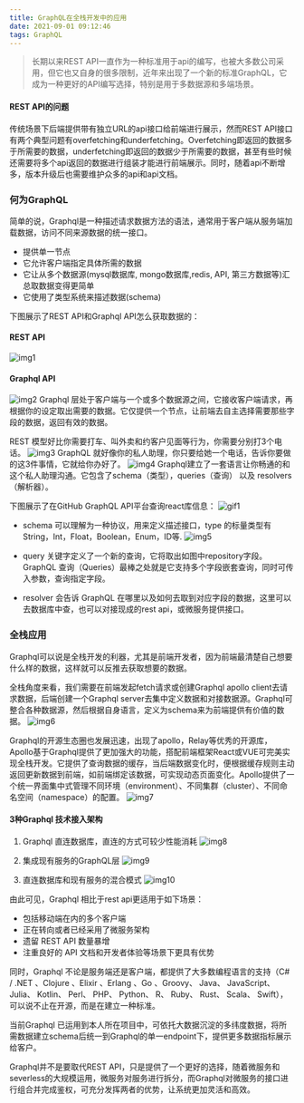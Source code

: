 ```yaml
---
title: GraphQL在全栈开发中的应用
date: 2021-09-01 09:12:46
tags: GraphQL
---
```


> 长期以来REST API一直作为一种标准用于api的编写，也被大多数公司采用，但它也又自身的很多限制，近年来出现了一个新的标准GraphQL，它成为一种更好的API编写选择，特别是用于多数据源和多端场景。
#### REST API的问题
传统场景下后端提供带有独立URL的api接口给前端进行展示，然而REST API接口有两个典型问题有overfetching和underfetching。Overfetching即返回的数据多于所需要的数据，underfetching即返回的数据少于所需要的数据，甚至有些时候还需要将多个api返回的数据进行组装才能进行前端展示。同时，随着api不断增多，版本升级后也需要维护众多的api和api文档。
### 何为GraphQL
简单的说，Graphql是一种描述请求数据方法的语法，通常用于客户端从服务端加载数据，访问不同来源数据的统一接口。
- 提供单一节点
- 它允许客户端指定具体所需的数据
- 它让从多个数据源(mysql数据库, mongo数据库,redis, API, 第三方数据等)汇总取数据变得更简单
- 它使用了类型系统来描述数据(schema)

下图展示了REST API和Graphql API怎么获取数据的：
#### REST API
![img1](/assets/QaAcN24U8whrNKZNHauw8quMx2dxXTV6QJWk.png)
#### Graphql API
![img2](/assets/HKILGdrpW082ziY6D85tJu0oHDgHuW7p1txZ.png)
Graphql 层处于客户端与一个或多个数据源之间，它接收客户端请求，再根据你的设定取出需要的数据。它仅提供一个节点，让前端去自主选择需要那些字段的数据，返回有效的数据。

REST 模型好比你需要打车、叫外卖和约客户见面等行为，你需要分别打3个电话。
![img3](/assets/2022-01-06_16-25-23.jpg)
GraphQL 就好像你的私人助理，你只要给她一个电话，告诉你要做的这3件事情，它就给你办好了。
![img4](/assets/2022-01-06_16-25-03.jpg)
Graphql建立了一套语言让你畅通的和这个私人助理沟通。它包含了schema（类型），queries（查询） 以及 resolvers（解析器）。

下图展示了在GitHub GraphQL API平台查询react库信息：
![gif1](/assets/1.gif)

- schema 可以理解为一种协议，用来定义描述接口，type 的标量类型有String，Int，Float，Boolean，Enum，ID等.
![img5](/assets/2022-01-08_10-12-28.jpg)

- query 关键字定义了一个新的查询，它将取出如图中repository字段。GraphQL 查询（Queries）最棒之处就是它支持多个字段嵌套查询，同时可传入参数，查询指定字段。

- resolver 会告诉 GraphQL 在哪里以及如何去取到对应字段的数据，这里可以去数据库中查，也可以对接现成的rest api，或微服务提供接口。

### 全栈应用
Graphql可以说是全栈开发的利器，尤其是前端开发者，因为前端最清楚自己想要什么样的数据，这样就可以反推去获取想要的数据。

全栈角度来看，我们需要在前端发起fetch请求或创建Graphql apollo client去请求数据，后端创建一个Graphql server去集中定义数据和对接数据源。Graphql可整合各种数据源，然后根据自身语言，定义为schema来为前端提供有价值的数据。
![img6](/assets/2022-01-07_17-03-17.jpg)

Graphql的开源生态圈也发展迅速，出现了apollo，Relay等优秀的开源库，Apollo基于Graphql提供了更加强大的功能，搭配前端框架React或VUE可完美实现全栈开发。它提供了查询数据的缓存，当后端数据变化时，便根据缓存规则主动返回更新数据到前端，如前端绑定该数据，可实现动态页面变化。Apollo提供了一个统一界面集中式管理不同环境（environment）、不同集群（cluster）、不同命名空间（namespace）的配置。
![img7](/assets/2022-01-10_10-19-14.jpg)

#### 3种Graphql 技术接入架构

1. Graphql 直连数据库，直连的方式可较少性能消耗
![img8](/assets/1.png)

2. 集成现有服务的GraphQL层
![img9](/assets/2.png)

3. 直连数据库和现有服务的混合模式
![img10](/assets/3.png)

由此可见，Graphql 相比于rest api更适用于如下场景：
- 包括移动端在内的多个客户端
- 正在转向或者已经采用了微服务架构
- 遗留 REST API 数量暴增
- 注重良好的 API 文档和开发者体验等场景下更具有优势

同时，Graphql 不论是服务端还是客户端，都提供了大多数编程语言的支持（C# / .NET 、Clojure 、Elixir 、Erlang 、Go 、Groovy、 Java、 JavaScript、 Julia、 Kotlin、 Perl、 PHP、 Python、 R、 Ruby、 Rust、 Scala、 Swift），可以说不止在开源，而是在建立一种标准。

当前Graphql 已运用到本人所在项目中，可依托大数据沉淀的多纬度数据，将所需数据建立schema后统一到Graphql的单一endpoint下，提供更多数据指标展示给客户。

Graphql并不是要取代REST API，只是提供了一个更好的选择，随着微服务和severless的大规模运用，微服务对服务进行拆分，而Graphql对微服务的接口进行组合并完成鉴权，可充分发挥两者的优势，让系统更加灵活和高效。

